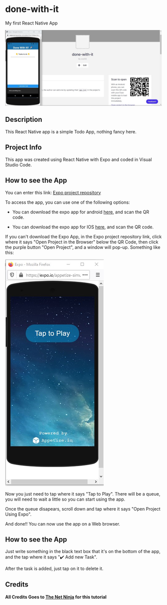 # done-with-it

My first React Native App

![React Native Resume App Template](done-with-it.png?raw=true "React Native Resume App Template")

## Description

This React Native app is a simple Todo App, nothing fancy here.

## Project Info

This app was created using React Native with Expo and coded in Visual Studio Code.

## How to see the App

You can enter this link: <a target="_blank" href='https://expo.io/@crari93/projects/done-with-it'>Expo project repository</a>

To access the app, you can use one of the following options:

- You can download the expo app for android <a target="_blank" href='https://play.google.com/store/apps/details?id=host.exp.exponent&hl=es-419'>here</a>, and scan the QR code.

- You can download the expo app for IOS <a target="_blank" href='https://apps.apple.com/us/app/expo-client/id982107779'>here</a>, and scan the QR code.

If you can't download the Expo App, in the Expo project repository link, click where it says "Open Project in the Browser" below the QR Code, then click the purple button "Open Project", and a window will pop-up. Something like this:

![Browser App Template](browser-app.png?raw=true "Browser App Template")

Now you just need to tap where it says "Tap to Play". There will be a queue, you will need to wait a little so you can start using the app.

Once the queue disapears, scroll down and tap where it says "Open Project Using Expo".

And done!!
You can now use the app on a Web browser.

## How to see the App

Just write something in the black text box that it's on the bottom of the app, and the tap where it says "✔️ Add new Task".

After the task is added, just tap on it to delete it.

## Credits

#### All Credits Goes to <a target="_blank" href='https://www.youtube.com/c/TheNetNinja'>The Net Ninja</a> for this tutorial
